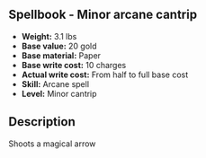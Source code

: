 ## Spellbook - Minor arcane cantrip

- **Weight:** 3.1 lbs
- **Base value:** 20 gold
- **Base material:** Paper
- **Base write cost:** 10 charges
- **Actual write cost:** From half to full base cost
- **Skill:** Arcane spell
- **Level:** Minor cantrip

## Description

Shoots a magical arrow
